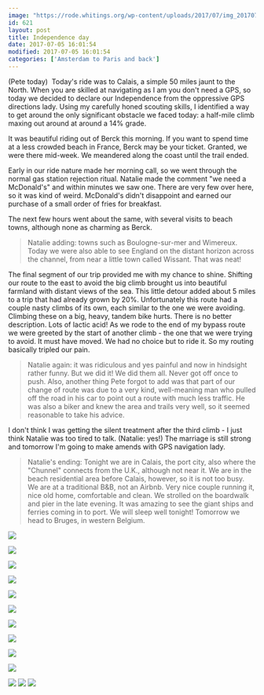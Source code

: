 ```yaml
---
image: "https://rode.whitings.org/wp-content/uploads/2017/07/img_20170705_094054896.jpg/img_20170705_094054896.jpg"
id: 621
layout: post
title: Independence day
date: 2017-07-05 16:01:54
modified: 2017-07-05 16:01:54
categories: ['Amsterdam to Paris and back']
---
```


(Pete today)  Today's ride was to Calais, a simple 50 miles jaunt to the North. When you are skilled at navigating as I am you don't need a GPS, so today we decided to declare our Independence from the oppressive GPS directions lady. Using my carefully honed scouting skills, I identified a way to get around the only significant obstacle we faced today: a half-mile climb maxing out around at around a 14% grade.

It was beautiful riding out of Berck this morning. If you want to spend time at a less crowded beach in France, Berck may be your ticket. Granted, we were there mid-week. We meandered along the coast until the trail ended.

Early in our ride nature made her morning call, so we went through the normal gas station rejection ritual. Natalie made the comment "we need a McDonald's" and within minutes we saw one. There are very few over here, so it was kind of weird. McDonald's didn't disappoint and earned our purchase of a small order of fries for breakfast.

The next few hours went about the same, with several visits to beach towns, although none as charming as Berck. 

> Natalie adding: towns such as Boulogne-sur-mer and Wimereux. Today we were also able to see England on the distant horizon across the channel, from near a little town called Wissant. That was neat!


The final segment of our trip provided me with my chance to shine. Shifting our route to the east to avoid the big climb brought us into beautiful farmland with distant views of the sea. This little detour added about 5 miles to a trip that had already grown by 20%. Unfortunately this route had a couple nasty climbs of its own, each similar to the one we were avoiding. Climbing these on a big, heavy, tandem bike hurts. There is no better description. Lots of lactic acid! As we rode to the end of my bypass route we were greeted by the start of another climb - the one that we were trying to avoid. It must have moved. We had no choice but to ride it. So my routing basically tripled our pain. 

> Natalie again: it was ridiculous and yes painful and now in hindsight rather funny. But we did it! We did them all. Never got off once to push. Also, another thing Pete forgot to add was that part of our change of route was due to a very kind, well-meaning man who pulled off the road in his car to point out a route with much less traffic. He was also a biker and knew the area and trails very well, so it seemed reasonable to take his advice.


I don't think I was getting the silent treatment after the third climb - I just think Natalie was too tired to talk. (Natalie: yes!) The marriage is still strong and tomorrow I'm going to make amends with GPS navigation lady.

> Natalie's ending: Tonight we are in Calais, the port city, also where the "Chunnel" connects from the U.K., although not near it. We are in the beach residential area before Calais, however, so it is not too busy. We are at a traditional B&B, not an Airbnb. Very nice couple running it, nice old home, comfortable and clean. We strolled on the boardwalk and pier in the late evening. It was amazing to see the giant ships and ferries coming in to port. We will sleep well tonight! Tomorrow we head to Bruges, in western Belgium.


![](https://whitingpt.files.wordpress.com/2017/07/img_20170705_140009087.jpg)

![](https://whitingpt.files.wordpress.com/2017/07/img_20170705_090518305.jpg)

![](https://whitingpt.files.wordpress.com/2017/07/img_20170705_114915419.jpg)

![](https://whitingpt.files.wordpress.com/2017/07/img_20170705_0907232111.jpg)

![](https://whitingpt.files.wordpress.com/2017/07/img_20170705_115228400_hdr.jpg)

![](https://whitingpt.files.wordpress.com/2017/07/img_20170705_094054896.jpg)

![](https://whitingpt.files.wordpress.com/2017/07/img_20170705_150423982.jpg)

![](https://whitingpt.files.wordpress.com/2017/07/img_20170705_210956168_hdr.jpg)

![](https://whitingpt.files.wordpress.com/2017/07/img_20170705_210956168_hdr.jpg)

![](https://whitingpt.files.wordpress.com/2017/07/img_20170705_211359435.jpg)

<!-- Auto-inserted images -->
![](https://rode.whitings.org/wp-content/uploads/2017/07/img_20170705_094054896.jpg/img_20170705_094054896.jpg)
![](https://rode.whitings.org/wp-content/uploads/2017/07/img_20170705_140009087.jpg/img_20170705_140009087.jpg)
![](https://rode.whitings.org/wp-content/uploads/2017/07/img_20170705_210956168_hdr.jpg/img_20170705_210956168_hdr.jpg)
